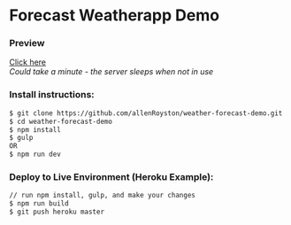 # Forecast Weatherapp Demo


### Preview
[Click here](https://vue-weather-forecast.herokuapp.com/)
<br>
*Could take a minute - the server sleeps when not in use*
 

### Install instructions:
```sh
$ git clone https://github.com/allenRoyston/weather-forecast-demo.git
$ cd weather-forecast-demo
$ npm install
$ gulp  
OR
$ npm run dev 
```


### Deploy to Live Environment (Heroku Example):
```sh
// run npm install, gulp, and make your changes
$ npm run build
$ git push heroku master
```

